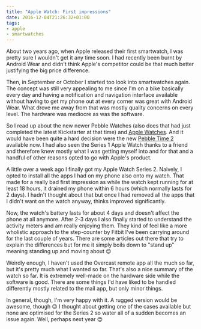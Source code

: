```yaml
---
title: "Apple Watch: First impressions"
date: 2016-12-04T21:26:32+01:00
tags:
- apple
- smartwatches
---
```


About two years ago, when Apple released their first smartwatch, I was pretty
sure I wouldn't get it any time soon. I had recently been burnt by Android Wear
and didn't think Apple's competitor could be that much better justifying the big
price difference.

Then, in September or October I started too look into smartwatches again. The
concept was still very appealing to me since I'm on a bike basically every day
and having a notification and navigation interface available without having to
get my phone out at every corner was great with Android Wear. What drove me away
from that was mostly quality concerns on every level. The hardware was mediocre
as was the software.

So I read up about the new newer Pebble Watches (also does that had just
completed the latest Kickstarter at that time) and [Apple Watches][]. And it
would have been quite a hard decision were the new [Pebble Time 2][] available
now. I had also seen the Series 1 Apple Watch thanks to a friend and therefore
knew mostly what I was getting myself into and for that and a handful of other
reasons opted to go with Apple's product.

[pebble time 2]: https://www.pebble.com/buy-pebble-time-2-smartwatch
[apple watches]: http://www.apple.com/at/apple-watch-series-2/

A little over a week ago I finally got my Apple Watch Series 2. Naively, I opted
to install all the apps I had on my phone also onto my watch. That made for a
really bad first impression as while the watch kept running for at least 18
hours, it drained my phone within 6 hours (which normally lasts for 2 days). I
hadn't thought about that but once I had removed all the apps that I didn't want
on the watch anyway, thinks improved significantly.

Now, the watch's battery lasts for about 4 days and doesn't affect the phone at
all anymore. After 2-3 days I also finally started to understand the activity
meters and am really enjoying them. They kind of feel like a more wholistic
approach to the step-counter by Fitbit I've been carrying around for the last
couple of years. There are some articles out there that try to explain the
differences but for me it simply boils down to "stand up" meaning standing up
and moving about 😉

Weirdly enough, I haven't used the Overcast remote app all the much so far, but
it's pretty much what I wanted so far. That's also a nice summary of the watch
so far. It is extremely well-made on the hardware side while the software is
good. There are some things I'd have liked to be handled differently mostly
related to the mail app, but only minor things.

In general, though, I'm very happy with it. A rugged version would be awesome,
though 😉 I thought about getting one of the cases available but none are
optimised for the Series 2 so water all of a sudden becomes an issue
again. Well, perhaps next year 😊
